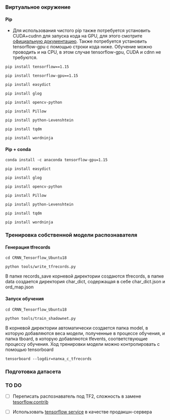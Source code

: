 ### Виртуальное окружение

#### Pip

- Для использования чистого pip также потребуется установить CUDA+cudnn для запуска кода на GPU, для этого смотрите [официальную документацию](https://docs.nvidia.com/cuda/cuda-installation-guide-linux/index.html). Также потребуется установить tensorflow-gpu с помощью строки кода ниже. Обучение можно проводить и на CPU, в этом случае tensorflow-gpu, CUDA и cdnn не требуются.
```
pip install tensorflow==1.15
```
```
pip install tensorflow-gpu==1.15
```
```
pip install easydict
```
```
pip install glog
```
```
pip install opencv-python
```
```
pip install Pillow
```
```
pip install python-Levenshtein
```
```
pip install tqdm
```
```
pip install wordninja
```

#### Pip + conda
```
conda install -c anaconda tensorflow-gpu=1.15
```
```
pip install easydict
```
```
pip install glog
```
```
pip install opencv-python
```
```
pip install Pillow
```
```
pip install python-Levenshtein
```
```
pip install tqdm
```
```
pip install wordninja
```

### Тренировка собственной модели распознавателя

#### Генерация tfrecords

```
cd CRNN_Tensorflow_Ubuntu18
```

```
python tools/write_tfrecords.py
```
В папке records_save корневой директории создаются tfrecords, в папке data создается директория char_dict, содержащая в себе char_dict.json и ord_map.json

#### Запуск обучения

```
cd CRNN_Tensorflow_Ubuntu18
```

```
python tools/train_shadownet.py
```
В корневой директории автоматически создается папка model, в которую добавляются веса модели, полученные в процессе обучения, и папка tboard, в которую добавляются tfevents, соответствующие процессу обучения. Ход тренировки модели можно контролировать с помощью tensorboard

```
tensorboard --logdir=папка_с_tfrecords
```

### Подготовка датасета

### 

### TO DO

- [ ] Переписать распознаватель под TF2, сложность в замене [tesorflow.contrib](https://github.com/IgorSondors/CRNN_Tensorflow_Ubuntu18/blob/cbaa4d5c789d3fa6d3f442209fc3b872acd07486/crnn_model/crnn_net.py#L10)
- [ ] Использовать [tensorflow service](https://www.tensorflow.org/tfx/serving/serving_advanced) в качестве продакшн-сервера

